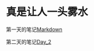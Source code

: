 # 真是让人一头雾水

第一天的笔记[Markdown](https://github.com/QSbian/Tasks/blob/main/Markdown.md)

第二天的笔记[Day_2](https://github.com/QSbian/Tasks/blob/main/Day_2.md)
